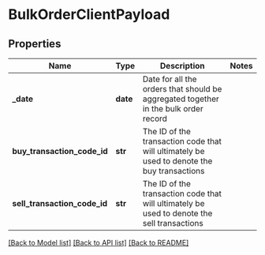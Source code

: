 # BulkOrderClientPayload

## Properties
Name | Type | Description | Notes
------------ | ------------- | ------------- | -------------
**_date** | **date** | Date for all the orders that should be aggregated together in the bulk order record | 
**buy_transaction_code_id** | **str** | The ID of the transaction code that will ultimately be used to denote the buy transactions | 
**sell_transaction_code_id** | **str** | The ID of the transaction code that will ultimately be used to denote the sell transactions | 

[[Back to Model list]](../README.md#documentation-for-models) [[Back to API list]](../README.md#documentation-for-api-endpoints) [[Back to README]](../README.md)


